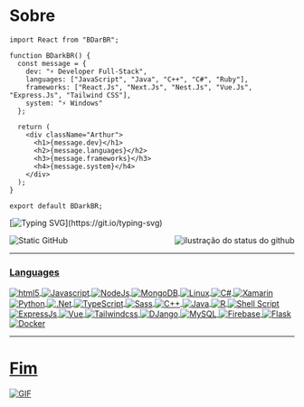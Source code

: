 # Sobre
```JS
import React from "BDarBR";

function BDarkBR() {
  const message = {
    dev: "⚡ Developer Full-Stack",
    languages: ["JavaScript", "Java", "C++", "C#", "Ruby"],
    frameworks: ["React.Js", "Next.Js", "Nest.Js", "Vue.Js", "Express.Js", "Tailwind CSS"],
    system: "⚡ Windows"
  };

  return (
    <div className="Arthur">
      <h1>{message.dev}</h1>
      <h2>{message.languages}</h2>
      <h3>{message.frameworks}</h3>
      <h4>{message.system}</h4>
    </div>
  );
}

export default BDarkBR;
```

[![Typing SVG](https://readme-typing-svg.herokuapp.com/?color=Random&size=18&start=true&vCenter=true&width=1000&lines=console.log("👋-Hello-Guys");+:%29)](https://git.io/typing-svg)

<img align='right' src="https://github-readme-stats.vercel.app/api?username=DarkBBR&show_icons=true&title_color=783c00&text_color=af552e&icon_color=783c00&bg_color=f8efd4&cache_seconds=2300" alt="ilustração do status do github">

<img src="https://img.shields.io/static/v1?label=Overview&message=DarkBBR&color=f8efd4&style=for-the-badge&logo=GitHub" alt="Static GitHub">

</div>
  <a href="#" ><hr></hr>
<h3>Languages</h3>
  <img align="center" alt="html5" src="https://img.shields.io/badge/HTML5-E34F26?style=for-the-badge&logo=html5&logoColor=white"/>
  <img align="center" alt="Javascript" src="https://img.shields.io/badge/JavaScript-323330?style=for-the-badge&logo=javascript&logoColor=F7DF1E"/>
  <img align="center" alt="NodeJs" src="https://img.shields.io/badge/Node.js-43853D?style=for-the-badge&logo=node.js&logoColor=white"/>
  <img align="center" alt="MongoDB" src="https://img.shields.io/badge/MongoDB-4EA94B?style=for-the-badge&logo=mongodb&logoColor=white"/>
  <img align="center" alt="Linux" src="https://img.shields.io/badge/Linux-FCC624?style=for-the-badge&logo=linux&logoColor=black"/>
 <img align="center" alt="C#" src="https://img.shields.io/badge/C%23-239120?style=for-the-badge&logo=c-sharp&logoColor=white"/>
     <img align="center" alt="Xamarin" src="https://img.shields.io/badge/Xamarin-3498DB?style=for-the-badge&logo=xamarin&logoColor=white"/>
     <img align="center" alt="Python" src="https://img.shields.io/badge/Python-3776AB?style=for-the-badge&logo=python&logoColor=white"/>
     <img align="center" alt=".Net" src="https://img.shields.io/badge/.NET-5C2D91?style=for-the-badge&logo=.net&logoColor=white"/>
     <img align="center" alt="TypeScript" src="https://img.shields.io/badge/TypeScript-007ACC?style=for-the-badge&logo=typescript&logoColor=white"/>
     <img align="center" alt="Sass" src="https://img.shields.io/badge/Sass-CC6699?style=for-the-badge&logo=sass&logoColor=white"/>
     <img align="center" alt="C++" src="https://img.shields.io/badge/C%2B%2B-00599C?style=for-the-badge&logo=c%2B%2B&logoColor=white"/>
     <img align="center" alt="Java" src="https://img.shields.io/badge/Java-ED8B00?style=for-the-badge&logo=java&logoColor=white"/>
     <img align="center" alt="R" src="https://img.shields.io/badge/R-276DC3?style=for-the-badge&logo=r&logoColor=white"/>
     <img align="center" alt="Shell Script" src="https://img.shields.io/badge/Shell_Script-121011?style=for-the-badge&logo=gnu-bash&logoColor=white"/>
     <img align="center" alt="ExpressJs" src="https://img.shields.io/badge/Express.js-404D59?style=for-the-badge"/>
     <img align="center" alt="Vue" src="https://img.shields.io/badge/Vue.js-35495E?style=for-the-badge&logo=vue.js&logoColor=4FC08D"/>
     <img align="center" alt="Tailwindcss" src="https://img.shields.io/badge/Tailwind_CSS-38B2AC?style=for-the-badge&logo=tailwind-css&logoColor=white"/>
     <img align="center" alt="DJango" src="https://img.shields.io/badge/Django-092E20?style=for-the-badge&logo=django&logoColor=white"/>
     <img align="center" alt="MySQL" src="https://img.shields.io/badge/MySQL-00000F?style=for-the-badge&logo=mysql&logoColor=white"/>
     <img align="center" alt="Firebase" src="https://img.shields.io/badge/Firebase-F29D0C?style=for-the-badge&logo=firebase&logoColor=white"/>
     <img align="center" alt="Flask" src="https://img.shields.io/badge/Flask-000000?style=for-the-badge&logo=flask&logoColor=white"/>
     <img align="center" alt="Docker" src="https://img.shields.io/badge/Docker-2496ED?style=for-the-badge&logo=docker&logoColor=white"/>
</div>
<a href="#"> <hr></hr>

# Fim

![GIF](https://github.com/DarkBBR/DarkBBR/blob/main/cod.gif)
